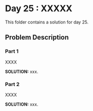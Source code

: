 # Day 25 : XXXXX

This folder contains a solution for day 25.

## Problem Description

### Part 1

XXXX


**SOLUTION:** xxx.

### Part 2

XXXX


**SOLUTION:** xxx.
